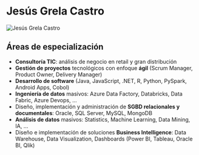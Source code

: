 # Jesús Grela Castro

![Jesús Grela Castro](https://jesusgrela.github.io/foto.jpg)

## Áreas de especialización

* __Consultoría TIC__: análisis de negocio en retail y gran distribución  
* __Gestión de proyectos__ tecnológicos con enfoque __ágil__ (Scrum Manager, Product Owner, Delivery Manager)  
* __Desarrollo de software__ (Java, JavaScript, .NET, R, Python, PySpark, Android Apps, Cobol)  
* __Ingeniería de datos__ masivos: Azure Data Factory, Databricks, Data Fabric, Azure Devops, ...  
* Diseño, implementación y administración de __SGBD relacionales y documentales__: Oracle, SQL Server, MySQL, MongoDB  
* __Análisis de datos__ masivos: Statistics, Machine Learning, Data Mining, IA, ...  
* Diseño e implementación de soluciones __Business Intelligence__: Data Warehouse,  Data Visualization, Dashboards (Power BI, Tableau, Oracle BI, Qlik)  
